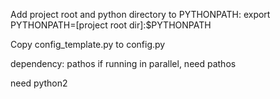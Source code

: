 Add project root and python directory to PYTHONPATH:
export PYTHONPATH=[project root dir]:$PYTHONPATH

Copy config_template.py to config.py

dependency: pathos
if running in parallel, need pathos

need python2